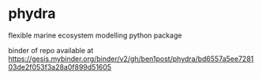 # phydra
flexible marine ecosystem modelling python package

binder of repo available at
https://gesis.mybinder.org/binder/v2/gh/ben1post/phydra/bd6557a5ee728103de2f053f3a28a0f899d51605
